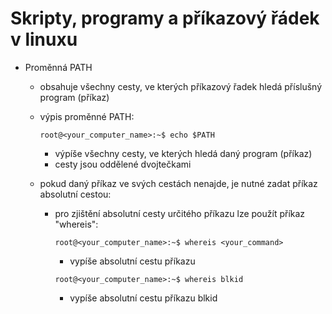 # Skripty, programy a příkazový řádek v linuxu

- Proměnná PATH
    - obsahuje všechny cesty, ve kterých příkazový řadek hledá příslušný program (příkaz)
    - výpis proměnné PATH:

        ```console
        root@<your_computer_name>:~$ echo $PATH
        ```
        - výpíše všechny cesty, ve kterých hledá daný program (příkaz)
        - cesty jsou oddělené dvojtečkami
    - pokud daný příkaz ve svých cestách nenajde, je nutné zadat příkaz absolutní cestou:
        - pro zjištění absolutní cesty určitého příkazu lze použít příkaz "whereis":
            ```console
            root@<your_computer_name>:~$ whereis <your_command>
            ```
            - vypíše absolutní cestu příkazu

            ```console
            root@<your_computer_name>:~$ whereis blkid
            ```
            - vypíše absolutní cestu příkazu blkid
    